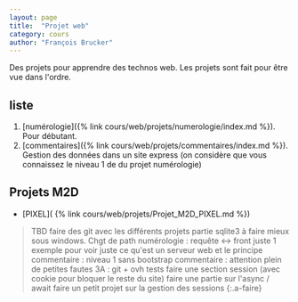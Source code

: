 ```yaml
---
layout: page
title:  "Projet web"
category: cours
author: "François Brucker"
---
```


Des projets pour apprendre des technos web. Les projets sont fait pour être vue dans l'ordre.

## liste

1. [numérologie]({% link cours/web/projets/numerologie/index.md %}). Pour débutant.
2. [commentaires]({% link cours/web/projets/commentaires/index.md %}). Gestion des données dans un site express (on considère que vous connaissez le niveau 1 de du projet numérologie)


## Projets M2D

- [PIXEL]( {% link cours/web/projets/Projet_M2D_PIXEL.md %})
> TBD
> faire des git avec les différents projets
> partie sqlite3 à faire mieux sous windows. Chgt de path
> numérologie : requête <-> front juste 1 exemple pour voir juste ce qu'est un serveur web et le principe
> commentaire : niveau 1 sans bootstrap
> commentaire : attention plein de petites fautes
> 3A : git + ovh
> tests
> faire une section session (avec cookie pour bloquer le reste du site)
> faire une partie sur l'async / await
> faire un petit projet sur la gestion des sessions
{:.a-faire}
